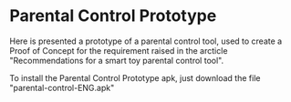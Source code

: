 # Parental Control Prototype

Here is presented a prototype of a parental control tool, used to create a Proof of Concept for the requirement raised in the arcticle "Recommendations for a smart toy parental control tool".

To install the Parental Control Prototype apk, just download the file "parental-control-ENG.apk"
